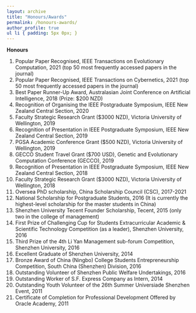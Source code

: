 ```yaml
---
layout: archive
title: "Honours/Awards"
permalink: /honours-awards/
author_profile: true
ul li { padding: 5px 0px; }
---
```

**Honours**
<ol>
<li> Popular Paper Recognised, IEEE Transactions on Evolutionary Computation, 2021 (top 50 most frequently accessed papers in the journal) </li>
<li> Popular Paper Recognised, IEEE Transactions on Cybernetics, 2021 (top 50 most frequently accessed papers in the journal) </li>
<li> Best Paper Runner-Up Award, Australasian Joint Conference on Artificial Intelligence, 2018 (Prize: $200 NZD) </li>
<li> Recognition of Organising the IEEE Postgraduate Symposium, IEEE New Zealand Central Section, 2020 </li>
<li> Faculty Strategic Research Grant ($3000 NZD), Victoria University of Wellington, 2019 </li>
<li> Recognition of Presentation in IEEE Postgraduate Symposium, IEEE New Zealand Central Section, 2019 </li>
<li> PGSA Academic Conference Grant ($500 NZD), Victoria University of Wellington, 2019 </li>
<li> GECCO Student Travel Grant ($700 USD), Genetic and Evolutionary Computation Conference (GECCO), 2019 </li>
<li> Recognition of Presentation in IEEE Postgraduate Symposium, IEEE New Zealand Central Section, 2018 </li>
<li> Faculty Strategic Research Grant ($3000 NZD), Victoria University of Wellington, 2018 </li>
<li> Oversea PhD scholarship, China Scholarship Council (CSC), 2017-2021 </li>
<li> National Scholarship for Postgraduate Students, 2016 (It is currently the highest-level scholarship for the master students in China) </li>
<li> Shenzhen University Tecent Founder Scholarship, Tecent, 2015 (only two in the college of management) </li>
<li> First Prize of Challenging Cup for Students Extracurricular Academic & Scientific Technology Competition (as a leader), Shenzhen University, 2016 </li>
<li> Third Prize of the 4th Li Yan Management sub-forum Competition, Shenzhen University, 2016 </li>
<li> Excellent Graduate of Shenzhen University, 2014 </li>
<li> Bronze Award of China (Ningbo) College Students Entrepreneurship Competition, South China (Shenzhen) Division, 2016 </li>
<li> Outstanding Volunteer of Shenzhen Public Welfare Undertakings, 2016
<li> Outstanding Worker of S.F. Express Company as Intern, 2014 </li>
<li> Outstanding Youth Volunteer of the 26th Summer Universiade Shenzhen Event, 2011 </li>
<li> Certificate of Completion for Professional Development Offered by Oracle Academy, 2011 </li>
</ol>

